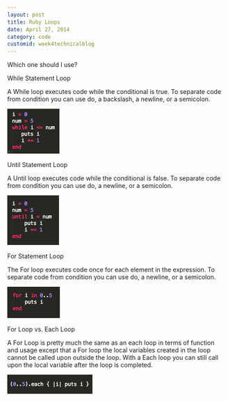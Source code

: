 ```yaml
---
layout: post
title: Ruby Loops
date: April 27, 2014
category: code
customid: week4technicalblog
---
```

Which one should I use?

While Statement Loop

A While loop executes code while the conditional is true. To separate code from condition you can use do, a backslash, a newline, or a semicolon.

![alt tag](/units2_projects/images/while.png?raw=true) 


Until Statement Loop

A Until loop executes code while the conditional is false. To separate code from condition you can use do, a newline, or a semicolon.

![alt tag](/units2_projects/images/until.png?raw=true) 

For Statement Loop

The For loop executes code once for each element in the expression. To separate code from condition you can use do, a newline, or a semicolon.

![alt tag](/units2_projects/images/for.png?raw=true) 

For Loop vs. Each Loop

A For Loop is pretty much the same as an each loop in terms of function and usage except that a For loop the local variables created in the loop cannot be called upon outside the loop. With a Each loop you can still call upon the local variable after the loop is completed.

![alt tag](/units2_projects/images/do.png?raw=true) 